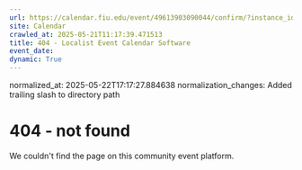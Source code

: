 ```yaml
---
url: https://calendar.fiu.edu/event/49613903090044/confirm/?instance_id=49613903093117&return=https%3A%2F%2Fcalendar.fiu.edu%2Fmiami_beach_urban_studios_364
site: Calendar
crawled_at: 2025-05-21T11:17:39.471513
title: 404 - Localist Event Calendar Software
event_date: 
dynamic: True
---
```

normalized_at: 2025-05-22T17:17:27.884638
normalization_changes: Added trailing slash to directory path

# 404 - not found
We couldn't find the page on this community event platform.
